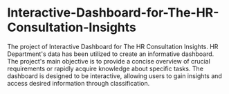 # Interactive-Dashboard-for-The-HR-Consultation-Insights
The project of Interactive Dashboard for The HR Consultation Insights. HR Department's data has been utilized to create an informative dashboard. The project's main objective is to provide a concise overview of crucial requirements or rapidly acquire knowledge about specific tasks. The dashboard is designed to be interactive, allowing users to gain insights and access desired information through classification.
